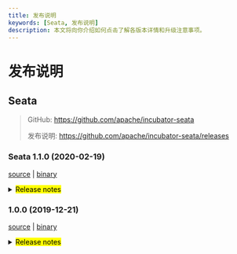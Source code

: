 ```yaml
---
title: 发布说明
keywords: [Seata, 发布说明]
description: 本文将向你介绍如何点击了解各版本详情和升级注意事项。
---
```



# 发布说明

## Seata

> GitHub: https://github.com/apache/incubator-seata 
> 
> 发布说明: https://github.com/apache/incubator-seata/releases

### Seata 1.1.0 (2020-02-19)

 [source](https://github.com/apache/incubator-seata/archive/v1.1.0.zip) | 
 [binary](https://github.com/apache/incubator-seata/releases/download/v1.1.0/seata-server-1.1.0.zip)
<details>
    <summary><mark>Release notes</mark></summary>

Seata 1.1.0 发布。

Seata 是一款开源的分布式事务解决方案，提供高性能和简单易用的分布式事务服务。

此版本更新如下：

### feature：
- [[#2200](https://github.com/apache/incubator-seata/pull/2200)] 支持 postgresql (业务侧和 TC server) 
- [[#1746](https://github.com/apache/incubator-seata/pull/1746)] 支持 httpClient 自动集成
- [[#2240](https://github.com/apache/incubator-seata/pull/2240)] 支持自定义 Saga 恢复策略超时时间
- [[#1693](https://github.com/apache/incubator-seata/pull/1693)] 支持 druid 类隔离加载，隔离中间件和业务侧的 druid 使用
- [[#2245](https://github.com/apache/incubator-seata/pull/2245)] 支持 zookeeper 鉴权
- [[#2239](https://github.com/apache/incubator-seata/pull/2239)] 支持 dubbo 2.7.4+
- [[#2203](https://github.com/apache/incubator-seata/pull/2203)] 支持 nacos 配置中心设置 group 属性
- [[#2086](https://github.com/apache/incubator-seata/pull/2086)] 支持 apollo 配置中心设置 namespace 属性
- [[#2106](https://github.com/apache/incubator-seata/pull/2106)] 支持 FastThreadLocalContextCore 存储事务上下文
- [[#1703](https://github.com/apache/incubator-seata/pull/1703)] 支持 sql parser SPI，提供 druid sql parser
- [[#2151](https://github.com/apache/incubator-seata/pull/2151)] 支持 Saga 模式跳过成功分支事务的 report


### bugfix：
- [[#2270](https://github.com/apache/incubator-seata/pull/2270)] 修复 worker size 不支持枚举配置和其他配置问题
- [[#2258](https://github.com/apache/incubator-seata/pull/2258)] 修复 channelHandler 重连时 not sharable 问题
- [[#2261](https://github.com/apache/incubator-seata/pull/2261)] 修复定时任务启动但 ApplicationContext 未刷新问题
- [[#2262](https://github.com/apache/incubator-seata/pull/2262)] 修复 nacos 初始化脚本设置 group 错误问题
- [[#2249](https://github.com/apache/incubator-seata/pull/2249)] 修复 Saga 模式注册分支失败状态机状态错误问题
- [[#2126](https://github.com/apache/incubator-seata/pull/2126)] 修复表名和列名转义符错误问题
- [[#2234](https://github.com/apache/incubator-seata/pull/2234)] 修复使用 fastjson 反序列化 bigint 错误问题
- [[#2237](https://github.com/apache/incubator-seata/pull/2237)] 修复 DefaultCoordinatorTest 在 wins 测试错误问题
- [[#2233](https://github.com/apache/incubator-seata/pull/2233)] 修复使用 fastjson 忽略 tableMeta 失效问题
- [[#2172](https://github.com/apache/incubator-seata/pull/2172)] 修复使用 SpringCloudConfig 配置中心无法读取配置问题
- [[#2217](https://github.com/apache/incubator-seata/pull/2217)] 修复 seata-spring-boot-starter 错误配置名称
- [[#2219](https://github.com/apache/incubator-seata/pull/2219)] 修复 seata-spring-boot-starter 读取disableGlobalTransaction 配置错误问题
- [[#2187](https://github.com/apache/incubator-seata/pull/2187)] 修复有相同数据依赖的不同事务分支路由到不同server时回滚顺序错误问题
- [[#2175](https://github.com/apache/incubator-seata/pull/2175)] 修复 server direct buffer OOM 问题
- [[#2210](https://github.com/apache/incubator-seata/pull/2210)] 修复二阶段 commit 和 rollback 重试超时 globalSession 无法删除问题
- [[#2179](https://github.com/apache/incubator-seata/pull/2179)] 修复 redis 注册中心 db 属性转型错误问题
- [[#2192](https://github.com/apache/incubator-seata/pull/2192)] 修复 eureka getHostName() 返回 ipAddress 问题
- [[#2198](https://github.com/apache/incubator-seata/pull/2198)] 修复 rollback 超时无法自动删除全局锁问题
- [[#2167](https://github.com/apache/incubator-seata/pull/2167)] 修复 Saga 异步执行返回相同 id 问题
- [[#2185](https://github.com/apache/incubator-seata/pull/2185)] 修复 server 启动时 kubernetes 的判断条件
- [[#2145](https://github.com/apache/incubator-seata/pull/2145)] 修复 Saga 模式重试成功上报状态错误问题
- [[#2113](https://github.com/apache/incubator-seata/pull/2113)] 修复分支 rollback 失败触发多个 TC 重试导致的并发异常


### optimize： 
- [[#2255](https://github.com/apache/incubator-seata/pull/2255)] 优化配置项的默认配置值
- [[#2230](https://github.com/apache/incubator-seata/pull/2230)] 统一配置项命名风格和保持 seata-all 和 spring boot starter相同默认值
- [[#1935](https://github.com/apache/incubator-seata/pull/1935)] 重构 client 和 server RPC
- [[#2215](https://github.com/apache/incubator-seata/pull/2215)] 优化 Saga 模式的超时处理 
- [[#2227](https://github.com/apache/incubator-seata/pull/2227)] 分离 TC In/Outbound 接口 
- [[#2033](https://github.com/apache/incubator-seata/pull/2033)] DefaultRemotingParser 逻辑优化
- [[#1688](https://github.com/apache/incubator-seata/pull/1688)] 减少客户端无用依赖
- [[#2134](https://github.com/apache/incubator-seata/pull/2134)] 按照事务模式区分 TC 逻辑重构
- [[#2224](https://github.com/apache/incubator-seata/pull/2224)] 优化 ContextCoreLoader 代码风格
- [[#2171](https://github.com/apache/incubator-seata/pull/2171)] 优化配置初始化同步脚本和添加使用说明
- [[#2208](https://github.com/apache/incubator-seata/pull/2208)] 使用 SPI LoadLevel name 代替 getDbType 接口方法
- [[#2182](https://github.com/apache/incubator-seata/pull/2182)] 优化 seata-spring-boot-starter 前缀判断逻辑
- [[#2211](https://github.com/apache/incubator-seata/pull/2211)] 优化 RootContext 代码风格
- [[#2140](https://github.com/apache/incubator-seata/pull/2140)] 优化 GzipUtil 代码风格
- [[#2209](https://github.com/apache/incubator-seata/pull/2209)] 重构 seata-discovery 模块，增加可读性
- [[#2055](https://github.com/apache/incubator-seata/pull/2055)] 使用 SPI 重构 tableMetaCache 和 undoLogManager
- [[#2184](https://github.com/apache/incubator-seata/pull/2184)] 重构 seata-config 模块，增加可读性
- [[#2095](https://github.com/apache/incubator-seata/pull/2095)] 重构数据源自动代理，区分 jdk 和 cglib 代理属性设置
- [[#2178](https://github.com/apache/incubator-seata/pull/2178)] Saga 状态机设计器添加默认 catch 节点
- [[#2103](https://github.com/apache/incubator-seata/pull/2103)] 优化 tcc 模块代码，增加可读性
- [[#2125](https://github.com/apache/incubator-seata/pull/2125)] 修改 MySQL recognizer package 路径
- [[#2176](https://github.com/apache/incubator-seata/pull/2176)] 修复 typos
- [[#2156](https://github.com/apache/incubator-seata/pull/2156)] 重构 sqlparser druid 名称为常量
- [[#2170](https://github.com/apache/incubator-seata/pull/2170)] 增加 seata common 模块的单测覆盖率
- [[#2139](https://github.com/apache/incubator-seata/pull/2139)] 优雅关闭 resources
- [[#2097](https://github.com/apache/incubator-seata/pull/2097)] 将 codec 模块重命名为 serializer 模块
- [[#2159](https://github.com/apache/incubator-seata/pull/2159)] 优化 spring 模块代码风格，增加可读性
- [[#2036](https://github.com/apache/incubator-seata/pull/2036)] 优化 Dubbo parser 逻辑
- [[#2062](https://github.com/apache/incubator-seata/pull/2062)] 优化 seata-rm-datasource 模块代码风格，增加可读性
- [[#2146](https://github.com/apache/incubator-seata/pull/2146)] 优化日志输出字符拼接
- [[#2038](https://github.com/apache/incubator-seata/pull/2038)] 优化 common 模块代码风格，增加可读性 
- [[#2120](https://github.com/apache/incubator-seata/pull/2120)] 修复 typos 
- [[#2078](https://github.com/apache/incubator-seata/pull/2078)] 增加 oracle table meta cache 单测覆盖度
- [[#2115](https://github.com/apache/incubator-seata/pull/2115)] 修复 typos
- [[#2099](https://github.com/apache/incubator-seata/pull/2099)] 优化 tm 模块代码风格，增加可读性

非常感谢以下 contributors 的代码贡献。若有无意遗漏，请报告。

- [slievrly](https://github.com/slievrly) 
- [xingfudeshi](https://github.com/xingfudeshi)   
- [objcoding](https://github.com/objcoding)   
- [long187](https://github.com/long187)   
- [zjinlei](https://github.com/zjinlei)   
- [ggndnn](https://github.com/ggndnn)  
- [lzf971107](https://github.com/lzf971107)    
- [CvShrimp](https://github.com/CvShrimp)   
- [l81893521](https://github.com/l81893521)   
- [ph3636](https://github.com/ph3636)   
- [koonchen](https://github.com/koonchen)   
- [leizhiyuan](https://github.com/leizhiyuan)   
- [funky-eyes](https://github.com/funky-eyes)   
- [caioguedes](https://github.com/caioguedes)   
- [helloworlde](https://github.com/helloworlde)   
- [wxbty](https://github.com/wxbty)    
- [bao-hp](https://github.com/bao-hp)   
- [guojingyinan219](https://github.com/guojingyinan219)   
- [CharmingRabbit](https://github.com/CharmingRabbit)   
- [jaspercloud](https://github.com/jaspercloud)   
- [jsbxyyx](https://github.com/jsbxyyx)   

同时，我们收到了社区反馈的很多有价值的issue和建议，非常感谢大家。

**常用链接**   

**Seata**: https://github.com/apache/incubator-seata   
**Seata-Samples**: https://github.com/apache/incubator-seata-samples   
**Release**: https://github.com/apache/incubator-seata/releases   
**Seata 官网**: https://seata.io/zh-cn/
</details>

 ### 1.0.0 (2019-12-21)
 [source](https://github.com/apache/incubator-seata/archive/v1.0.0.zip) | 
 [binary](https://github.com/apache/incubator-seata/releases/download/v1.0.0/seata-server-1.0.0.zip)
<details>
  <summary><mark>Release notes</mark></summary>

  ### Seata 1.0.0 GA版本重磅发布
  Seata 1.0.0 GA版本重磅发布。

  Seata 是一款开源的分布式事务解决方案，提供高性能和简单易用的分布式事务服务。
  
  此版本更新如下：

​      

  ### feature：
  - [[#1966](https://github.com/apache/incubator-seata/pull/1966)] 增加client端单条消息发送方式
  - [[#2004](https://github.com/apache/incubator-seata/pull/2004)] 增加配置中心配置同步脚本
  - [[#1997](https://github.com/apache/incubator-seata/pull/1997)] 提供图像生成工具便于查看Saga状态机执行路径
  - [[#1992](https://github.com/apache/incubator-seata/pull/1992)] 支持动态降级
  - [[#1898](https://github.com/apache/incubator-seata/pull/1898)] 支持动态配置
  - [[#1983](https://github.com/apache/incubator-seata/pull/1983)] 支持hessian序列化
  - [[#1960](https://github.com/apache/incubator-seata/pull/1960)] 提供基于GGEditor的可视化图形Saga状态机设计器
  - [[#1900](https://github.com/apache/incubator-seata/pull/1900)] Saga状态语言支持重试服务
  - [[#1885](https://github.com/apache/incubator-seata/pull/1885)] 增加Docker image构建配置
  - [[#1914](https://github.com/apache/incubator-seata/pull/1914)] 支持Oracle exists表达式
  - [[#1878](https://github.com/apache/incubator-seata/pull/1878)] 支持Mysql exists表达式
  - [[#1871](https://github.com/apache/incubator-seata/pull/1871)] 适配springcloud-alibaba-seata自动配置
  - [[#1844](https://github.com/apache/incubator-seata/pull/1844)] Saga状态机支持异步调用服务
  - [[#1742](https://github.com/apache/incubator-seata/pull/1742)] 增加seata-spring-boot-starter
  - [[#1460](https://github.com/apache/incubator-seata/pull/1460)] 支持gzip压缩
  - [[#1492](https://github.com/apache/incubator-seata/pull/1492)] 支持grpc事务自动传递和绑定

  ### bugfix：
  - [[#2066](https://github.com/apache/incubator-seata/pull/2066)] 修复初始化eureka client线程安全问题
  - [[#2059](https://github.com/apache/incubator-seata/pull/2059)] 修复异步回滚线程导致重复回滚问题
  - [[#2050](https://github.com/apache/incubator-seata/pull/2050)] 修复监听不存在的配置导致空指针
  - [[#2053](https://github.com/apache/incubator-seata/pull/2053)] 修复Insert的表名为关键字,无法构建前置镜像
  - [[#2054](https://github.com/apache/incubator-seata/pull/2054)] 修复状态为Rollbacking的事务无法被检测出
  - [[#2043](https://github.com/apache/incubator-seata/pull/2043)] 修复使用druid-spring-boot-starter动态代理失败
  - [[#1668](https://github.com/apache/incubator-seata/pull/1668)] 修复sql语句转义符号问题
  - [[#2029](https://github.com/apache/incubator-seata/pull/2029)] 修复seata-spring-boot-starter无效
  - [[#2037](https://github.com/apache/incubator-seata/pull/2037)] 修复mysql连接无法自动释放
  - [[#2032](https://github.com/apache/incubator-seata/pull/2032)] 修复Etcd3配置错误
  - [[#1929](https://github.com/apache/incubator-seata/pull/1929)] 修复元数据有可能出现重复缓存
  - [[#1996](https://github.com/apache/incubator-seata/pull/1996)] 修复小部分情况下无法代理数据源
  - [[#2001](https://github.com/apache/incubator-seata/pull/2001)] 移除无效jvm参数
  - [[#1984](https://github.com/apache/incubator-seata/pull/1984)] 修复预设容器环境变量问题，替换基础镜像
  - [[#1978](https://github.com/apache/incubator-seata/pull/1978)] 修复在windows下FileTransactionStoreManager单元测试无法通过
  - [[#1953](https://github.com/apache/incubator-seata/pull/1953)] 修复在小部分情况下获取表元数据失败
  - [[#1973](https://github.com/apache/incubator-seata/pull/1973)] 修复容器下无法获取server端口
  - [[#1905](https://github.com/apache/incubator-seata/pull/1905)] 解决lock_key长度问题
  - [[#1927](https://github.com/apache/incubator-seata/pull/1927)] 修复SPI有可能加载私有类
  - [[#1961](https://github.com/apache/incubator-seata/pull/1961)] 修复CI日志过长问题
  - [[#1893](https://github.com/apache/incubator-seata/pull/1893)] 修复Saga模式不会删除分支信息问题
  - [[#1932](https://github.com/apache/incubator-seata/pull/1932)] 修复构建Docker镜像时环境不匹配
  - [[#1912](https://github.com/apache/incubator-seata/pull/1912)] 修复部分异常日志打印不完整
  - [[#1917](https://github.com/apache/incubator-seata/pull/1917)] 修复CI部分测试用例出现空指针异常
  - [[#1909](https://github.com/apache/incubator-seata/pull/1909)] 修复xid类型为空导致空指针
  - [[#1902](https://github.com/apache/incubator-seata/pull/1902)] 修复回滚时如遇不支持的数据库出现空指针
  - [[#1789](https://github.com/apache/incubator-seata/pull/1789)] 修复xid header大小写问题
  - [[#1889](https://github.com/apache/incubator-seata/pull/1889)] 修复TCC下分支注册导致线程挂起
  - [[#1813](https://github.com/apache/incubator-seata/pull/1813)] 修复部分情况TCC不支持跨服务
  - [[#1825](https://github.com/apache/incubator-seata/pull/1825)] 修复并发情况下事务状态不一致
  - [[#1850](https://github.com/apache/incubator-seata/pull/1850)] 修复Server重启时sessionId未重置
  - [[#1879](https://github.com/apache/incubator-seata/pull/1879)] 修复jdbc传入空参数导致异常
  - [[#1874](https://github.com/apache/incubator-seata/pull/1874)] 修复部分情况下Channel关闭的问题
  - [[#1863](https://github.com/apache/incubator-seata/pull/1863)] 修复Other类型无法序列化
  - [[#1837](https://github.com/apache/incubator-seata/pull/1837)] 修复saga ExpressionEvaluator不支持空值
  - [[#1810](https://github.com/apache/incubator-seata/pull/1810)] 修复saga状态机无法保存并提供状态日志查询
  - [[#1834](https://github.com/apache/incubator-seata/pull/1834)] 修复StateInstance无法记录输出参数
  - [[#1856](https://github.com/apache/incubator-seata/pull/1856)] 修复protostuff undo log获取默认content
  - [[#1845](https://github.com/apache/incubator-seata/pull/1845)] 修复分支提交失败, 导致空指针异常
  - [[#1858](https://github.com/apache/incubator-seata/pull/1858)] 修复分布式事务不生效
  - [[#1846](https://github.com/apache/incubator-seata/pull/1846)] 修复并发下增加监听器异常
  - [[#1839](https://github.com/apache/incubator-seata/pull/1839)] 修复重复加锁
  - [[#1768](https://github.com/apache/incubator-seata/pull/1768)] 修复设置数据库连接参数useInformationSchema为true无法获取元数据
  - [[#1796](https://github.com/apache/incubator-seata/pull/1796)] 修复回滚时异常判断不完整
  - [[#1805](https://github.com/apache/incubator-seata/pull/1805)] 修复连接代理和prepareStatement未在全局事务管理下
  - [[#1780](https://github.com/apache/incubator-seata/pull/1780)] 修复Oracle无法执行select for update语句
  - [[#1802](https://github.com/apache/incubator-seata/pull/1802)] 部分方法修改HashMap为LinkedHashMap
  - [[#1793](https://github.com/apache/incubator-seata/pull/1793)] 修复多数据源下无法自动代理
  - [[#1788](https://github.com/apache/incubator-seata/pull/1788)] 修复Mysql无法获取主键值
  - [[#1764](https://github.com/apache/incubator-seata/pull/1764)] 修复Jdk11下远程地址为空
  - [[#1778](https://github.com/apache/incubator-seata/pull/1778)] 修复单元测试未清空测试资源
  - [[#1777](https://github.com/apache/incubator-seata/pull/1777)] 修复DeleteExecutor未根据数据库类型来构建前置镜像

  ### optimize： 
  - [[#2068](https://github.com/apache/incubator-seata/pull/2068)] 优化数据库连接获取
  - [[#2056](https://github.com/apache/incubator-seata/pull/2056)] 移除代码中非java doc注释
  - [[#1775](https://github.com/apache/incubator-seata/pull/1775)] 优化分支事务回滚日志输出频率
  - [[#2000](https://github.com/apache/incubator-seata/pull/2000)] 统一归类初始化脚本
  - [[#2007](https://github.com/apache/incubator-seata/pull/2007)] 提高common模块单元测试覆盖率
  - [[#1969](https://github.com/apache/incubator-seata/pull/1969)] 增加Docker-Compose, Kubernetes, Helm脚本
  - [[#1967](https://github.com/apache/incubator-seata/pull/1967)] 增加Docker file
  - [[#2018](https://github.com/apache/incubator-seata/pull/2018)] 优化ConfigFuture
  - [[#2020](https://github.com/apache/incubator-seata/pull/2020)] 优化saga日志输出
  - [[#1975](https://github.com/apache/incubator-seata/pull/1975)] 扁平化saga嵌套事务
  - [[#1980](https://github.com/apache/incubator-seata/pull/1980)] 分支注册时显示applicationId
  - [[#1994](https://github.com/apache/incubator-seata/pull/1994)] 修改zookeeper根路径配置名称
  - [[#1990](https://github.com/apache/incubator-seata/pull/1990)] 增加netty配置常量
  - [[#1979](https://github.com/apache/incubator-seata/pull/1979)] 优化select for update识别器
  - [[#1957](https://github.com/apache/incubator-seata/pull/1957)] 获取关键字检查对象改为SPI的方法
  - [[#1956](https://github.com/apache/incubator-seata/pull/1956)] 找不到有效服务时,提示更加友好
  - [[#1958](https://github.com/apache/incubator-seata/pull/1958)] 支持将设计器的JSON转换成状态机标准JSON
  - [[#1951](https://github.com/apache/incubator-seata/pull/1951)] 增加使用企业logo
  - [[#1950](https://github.com/apache/incubator-seata/pull/1950)] 优化异步提交时日志的缺失
  - [[#1931](https://github.com/apache/incubator-seata/pull/1931)] nacos-config.py支持namespace
  - [[#1938](https://github.com/apache/incubator-seata/pull/1938)] 优化批量插入和批量更新
  - [[#1930](https://github.com/apache/incubator-seata/pull/1930)] 减少HashMap初始化大小
  - [[#1919](https://github.com/apache/incubator-seata/pull/1919)] 强制代码风格检查
  - [[#1918](https://github.com/apache/incubator-seata/pull/1918)] 优化单元测试抛出的异常
  - [[#1911](https://github.com/apache/incubator-seata/pull/1911)] 优化部分注释
  - [[#1920](https://github.com/apache/incubator-seata/pull/1920)] 使用迭代器来移除过期Future
  - [[#1907](https://github.com/apache/incubator-seata/pull/1907)] 优化UndoExecutorFactory获取实例的方式
  - [[#1903](https://github.com/apache/incubator-seata/pull/1903)] 增加批量查询分支事务
  - [[#1910](https://github.com/apache/incubator-seata/pull/1910)] 优化部分方法缺少@override
  - [[#1906](https://github.com/apache/incubator-seata/pull/1906)] 初始化时增加非正常退出日志
  - [[#1897](https://github.com/apache/incubator-seata/pull/1897)] 移除clientTest单元测试
  - [[#1883](https://github.com/apache/incubator-seata/pull/1883)] 优化SQLRecognizer, UndoExecutor代码结构
  - [[#1890](https://github.com/apache/incubator-seata/pull/1890)] 格式化部分saga代码
  - [[#1798](https://github.com/apache/incubator-seata/pull/1798)] 提高部分方法format效率
  - [[#1884](https://github.com/apache/incubator-seata/pull/1884)] 封装关闭资源的方法
  - [[#1869](https://github.com/apache/incubator-seata/pull/1869)] 增加当成功时,可以关闭分支汇报参数
  - [[#1842](https://github.com/apache/incubator-seata/pull/1842)] 增加部分初始化脚本
  - [[#1838](https://github.com/apache/incubator-seata/pull/1838)] 简化配置
  - [[#1866](https://github.com/apache/incubator-seata/pull/1866)] 优化TC日志输出
  - [[#1867](https://github.com/apache/incubator-seata/pull/1867)] 优化seata-spring-boot-starter
  - [[#1817](https://github.com/apache/incubator-seata/pull/1817)] 增加tm单元测试
  - [[#1823](https://github.com/apache/incubator-seata/pull/1823)] 减少db的访问次数
  - [[#1835](https://github.com/apache/incubator-seata/pull/1835)] Saga事务模版增加重新加载事务方法
  - [[#1861](https://github.com/apache/incubator-seata/pull/1861)] 优化当主键不存在时日志输出
  - [[#1836](https://github.com/apache/incubator-seata/pull/1836)] 修改IsPersist属性类型为Boolean
  - [[#1824](https://github.com/apache/incubator-seata/pull/1824)] 移除部分过期的Jvm11参数
  - [[#1820](https://github.com/apache/incubator-seata/pull/1820)] 修改部分代码风格
  - [[#1806](https://github.com/apache/incubator-seata/pull/1806)] 格式化错误日志
  - [[#1815](https://github.com/apache/incubator-seata/pull/1815)] 更新codecov.yml
  - [[#1811](https://github.com/apache/incubator-seata/pull/1811)] 适配codecov配置
  - [[#1799](https://github.com/apache/incubator-seata/pull/1799)] 移除没用的同步锁
  - [[#1674](https://github.com/apache/incubator-seata/pull/1674)] 增加Rm单元测试覆盖率
  - [[#1710](https://github.com/apache/incubator-seata/pull/1710)] NamedThreadFactory增加计数器
  - [[#1790](https://github.com/apache/incubator-seata/pull/1790)] 格式化Eureka实例id
  - [[#1760](https://github.com/apache/incubator-seata/pull/1760)] put message to logQueue
  - [[#1787](https://github.com/apache/incubator-seata/pull/1787)] 优化rpc通信日志可读性
  - [[#1786](https://github.com/apache/incubator-seata/pull/1786)] 简化Eureka注册实现类代码
  - [[#1766](https://github.com/apache/incubator-seata/pull/1766)] 移除无用方法
  - [[#1770](https://github.com/apache/incubator-seata/pull/1770)] 优化String拼接方式和无用的释放锁方法

  非常感谢以下 contributors 的代码贡献。若有无意遗漏，请报告。
  - [slievrly](https://github.com/slievrly)
  - [long187](https://github.com/long187)
  - [jsbxyyx](https://github.com/jsbxyyx)
  - [l81893521](https://github.com/l81893521)
  - [helloworlde](https://github.com/helloworlde)
  - [xingfudeshi](https://github.com/xingfudeshi)
  - [zjinlei](https://github.com/zjinlei)
  - [CharmingRabbit](https://github.com/CharmingRabbit)
  - [objcoding](https://github.com/objcoding)
  - [cmonkey](https://github.com/cmonkey)
  - [lzf971107](https://github.com/lzf971107)
  - [ggndnn](https://github.com/ggndnn)
  - [lightClouds917](https://github.com/lightClouds917)
  - [ruqinhu](https://github.com/ruqinhu)
  - [yuhuangbin](https://github.com/yuhuangbin)
  - [anrror](https://github.com/anrror)
  - [funky-eyes](https://github.com/funky-eyes)
  - [caohdgege](https://github.com/caohdgege)
  - [contextshuffling](https://github.com/contextshuffling)
  - [echooymxq](https://github.com/echooymxq)
  - [github-ygy](https://github.com/github-ygy)
  - [iapplejohn](https://github.com/iapplejohn)
  - [jKill](https://github.com/jKill)
  - [Justice-love](https://github.com/Justice-love)
  - [lovepoem](https://github.com/lovepoem)
  - [niaoshuai](https://github.com/niaoshuai)
  - [ph3636](https://github.com/ph3636)
  - [wangwei-ying](https://github.com/wangwei-ying)
  - [whjjay](https://github.com/whjjay)
  - [yangfuhai](https://github.com/yangfuhai)
  - [zhongfuhua](https://github.com/zhongfuhua)
  - [lizwmaster](https://github.com/lizwmaster)

  同时，我们收到了社区反馈的很多有价值的issue和建议，非常感谢大家。

  ### 常用链接
  - **Seata:** https://github.com/apache/incubator-seata  
  - **Seata-Samples:** https://github.com/apache/incubator-seata-samples   
  - **Release:** https://github.com/apache/incubator-seata/releases

</details>
